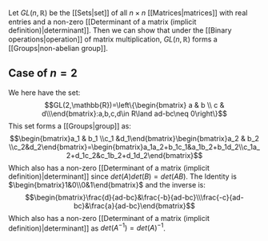
Let $GL(n,\mathbb{R})$ be the [[Sets|set]] of all $n\times n$ [[Matrices|matrices]] with real entries and a non-zero [[Determinant of a matrix (implicit definition)|determinant]]. Then we can show that under the [[Binary operations|operation]] of matrix multiplication, $GL(n,\mathbb{R})$ forms a [[Groups|non-abelian group]].



## Case of $n=2$

We here have the set:
$$GL(2,\mathbb{R})=\left\{\begin{bmatrix} a & b \\ c & d\\\end{bmatrix}:a,b,c,d\in R\land ad-bc\neq 0\right\}$$
This set forms a [[Groups|group]] as:
$$\begin{bmatrix}a_1 & b_1 \\c_1 &d_1\end{bmatrix}\begin{bmatrix}a_2 & b_2 \\c_2&d_2\end{bmatrix}=\begin{bmatrix}a_1a_2+b_1c_1&a_1b_2+b_1d_2\\c_1a_2+d_1c_2&c_1b_2+d_1d_2\end{bmatrix}$$
Which also has a non-zero [[Determinant of a matrix (implicit definition)|determinant]] since $det(A)det(B)=det(AB)$.
The Identity is $\begin{bmatrix}1&0\\0&1\end{bmatrix}$ and the inverse is:
$$\begin{bmatrix}\frac{d}{ad-bc}&\frac{-b}{ad-bc}\\\frac{-c}{ad-bc}&\frac{a}{ad-bc}\end{bmatrix}$$
Which also has a non-zero [[Determinant of a matrix (implicit definition)|determinant]] as $det(A^{-1})=det(A)^{-1}$.



